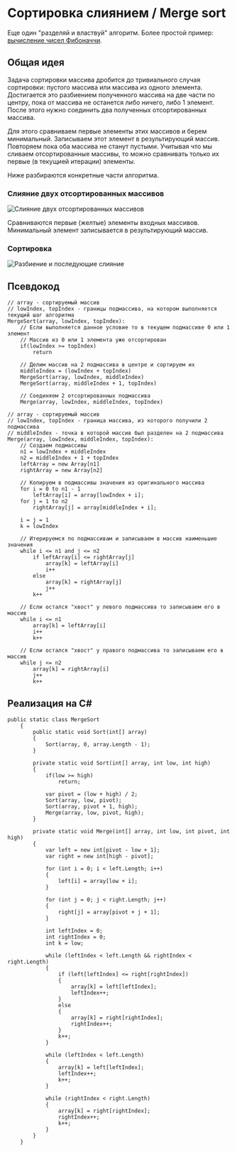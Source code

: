 ﻿# Сортировка слиянием / Merge sort
Еще один "разделяй и властвуй" алгоритм. Более простой пример: [вычисление чисел Фибоначчи](../RecursionFibonacci/fibonacci.md).

## Общая идея
Задача сортировки массива дробится до тривиального случая сортировки: пустого массива или массива из одного элемента. Достигается это разбиением полученного массива на две части по центру, пока от массива не останется либо ничего, либо 1 элемент. После этого нужно соединить два полученных отсортированных массива.

Для этого сравниваем первые элементы этих массивов и берем минимальный. Записываем этот элемент в результирующий массив. Повторяем пока оба массива не станут пустыми. Учитывая что мы сливаем отсортированные массивы, то можно сравнивать только их первые (в текущией итерации) элементы.

Ниже разбираются конкретные части алгоритма.

### Слияние двух отсортированных массивов
![Слияние двух отсортированных массивов](./Images/merge.png)

Сравниваются первые (желтые) элементы входных массивов. Минимальный элемент записывается в результирующий массив.

### Сортировка
![Разбиение и последующие слияние](./Images/mergeSort.png)

## Псевдокод
```
// array - сортируемый массив
// lowIndex, topIndex - границы подмассива, на котором выполняется текущий шаг алгоритма
MergeSort(array, lowIndex, topIndex):
    // Если выполняется данное условие то в текущем подмассиве 0 или 1 элемент
    // Массив из 0 или 1 элемента уже отсортирован
    if(lowIndex >= topIndex)
        return
        
    // Делим массив на 2 подмассива в центре и сортируем их
    middleIndex = (lowIndex + topIndex)  
    MergeSort(array, lowIndex, middleIndex)   
    MergeSort(array, middleIndex + 1, topIndex)
    
    // Соединяем 2 отсортированных подмассива
    Merge(array, lowIndex, middleIndex, topIndex)
```
```
// array - сортируемый массив
// lowIndex, topIndex - граница массива, из которого получили 2 подмассива
// middleIndex - точка в которой массив был разделен на 2 подмассива
Merge(array, lowIndex, middleIndex, topIndex):
    // Создаем подмассивы
    n1 = lowIndex + middleIndex
    n2 = middleIndex + 1 + topIndex
    leftArray = new Array[n1]    
    rightArray = new Array[n2]
    
    // Копируем в подмассивы значения из оригинального массива
    for i = 0 to n1 - 1
        leftArray[i] = array[lowIndex + i];
    for j = 1 to n2
        rightArray[j] = array[middleIndex + i];    
        
    i = j = 1
    k = lowIndex
    
    // Итерируемся по подмассивам и записываем в массив наименьшие значения
    while i <= n1 and j <= n2
        if leftArray[i] <= rightArray[j]
            array[k] = leftArray[i]
            i++
        else
            array[k] = rightArray[j]
            j++
        k++
        
    // Если остался "хвост" у левого подмассива то записываем его в массив
    while i <= n1
        array[k] = leftArray[i]
        i++
        k++
    
    // Если остался "хвост" у правого подмассива то записываем его в массив    
    while j <= n2
        array[k] = rightArray[i]
        j++
        k++
```
## Реализация на С#
```
public static class MergeSort
    {
        public static void Sort(int[] array)
        {
            Sort(array, 0, array.Length - 1);
        }

        private static void Sort(int[] array, int low, int high)
        {
            if(low >= high)
                return;

            var pivot = (low + high) / 2;
            Sort(array, low, pivot);
            Sort(array, pivot + 1, high);
            Merge(array, low, pivot, high);
        }

        private static void Merge(int[] array, int low, int pivot, int high)
        {
            var left = new int[pivot - low + 1];
            var right = new int[high - pivot];
            
            for (int i = 0; i < left.Length; i++)
            {
                left[i] = array[low + i];
            }
            
            for (int j = 0; j < right.Length; j++)
            {
                right[j] = array[pivot + j + 1];
            }

            int leftIndex = 0;
            int rightIndex = 0;
            int k = low;

            while (leftIndex < left.Length && rightIndex < right.Length)
            {
                if (left[leftIndex] <= right[rightIndex])
                {
                    array[k] = left[leftIndex];
                    leftIndex++;
                }
                else
                {
                    array[k] = right[rightIndex];
                    rightIndex++;
                }
                k++;
            }

            while (leftIndex < left.Length)
            {
                array[k] = left[leftIndex];
                leftIndex++;
                k++;
            }
            
            while (rightIndex < right.Length)
            {
                array[k] = right[rightIndex];
                rightIndex++;
                k++;
            }
        }
    }
```

